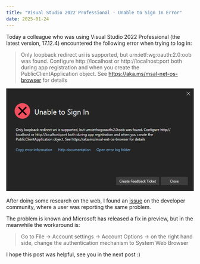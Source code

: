 ```yaml
---
title: "Visual Studio 2022 Professional - Unable to Sign In Error"
date: 2025-01-24
---
```

Today a colleague who was using Visual Studio 2022 Professional (the latest version, 17.12.4) encountered the following error when trying to log in:

> Only loopback redirect uri is supported, but urn:ietf:wg:oauth:2.0:oob was found. Configure http://localhost or http://localhost:port both during app registration and when you create the PublicClientApplication object. See https://aka.ms/msal-net-os-browser for details

![plot](https://github.com/fabiocannas/fabiocannas.github.io/blob/main/_posts/2025-01-24-VS2022_Unable_to_Sign_In_Error/2025-01-24-VS2022_Unable_to_Sign_In_Error.png?raw=true)

After doing some research on the web, I found an [issue](https://developercommunity.visualstudio.com/t/VS2022-Professional---Unable-to-sign-in-/10795473) on the developer community, where a user was reporting the same problem.

The problem is known and Microsoft has released a fix in preview, but in the meanwhile the workaround is:

> Go to File -> Account settings -> Account Options -> on the right hand side, change the authentication mechanism to System Web Browser

I hope this post was helpful, see you in the next post :)